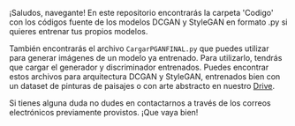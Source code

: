 ¡Saludos, navegante! En este repositorio encontrarás la carpeta 'Codigo' con los códigos fuente de los modelos DCGAN y StyleGAN en formato .py si quieres entrenar tus propios modelos.

También encontrarás el archivo `CargarPGANFINAL.py` que puedes utilizar para generar imágenes de un modelo ya entrenado. Para utilizarlo, tendrás que cargar el generador y discriminador entrenados. Puedes encontrar estos archivos para arquitectura DCGAN y StyleGAN, entrenados bien con un dataset de pinturas de paisajes o con arte abstracto en nuestro [Drive](https://drive.google.com/drive/folders/15bJsC1UKGIPO1yjOms6YW1sZObgIHGVH?usp=sharing).


Si tienes alguna duda no dudes en contactarnos a través de los correos electrónicos previamente provistos. ¡Que vaya bien!
